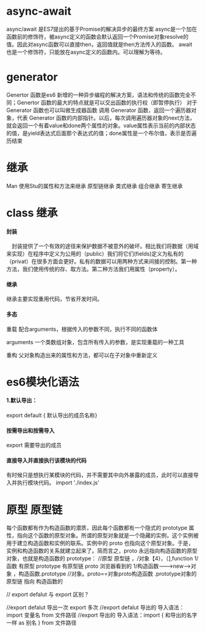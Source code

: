 # async-await
async/await 是ES7提出的基于Promise的解决异步的最终方案
async是一个加在函数前的修饰符，被async定义的函数会默认返回一个Promise对象resolve的值。因此对async函数可以直接then，返回值就是then方法传入的函数。
await 也是一个修饰符，只能放在async定义的函数内。可以理解为等待。


# generator
Genertor 函数是es6 新增的一种异步编程的解决方案，语法和传统的函数完全不同；Genertor 函数的最大的特点就是可以交出函数的执行权（即暂停执行）
对于Generator 函数也可以叫做生成器函数
调用 Generator 函数，返回一个遍历器对象，代表 Generator 函数的内部指针。以后，每次调用遍历器对象的next方法，就会返回一个有着value和done两个属性的对象。value属性表示当前的内部状态的值，是yield表达式后面那个表达式的值；done属性是一个布尔值，表示是否遍历结束

# 继承
 Man 使用Stu的属性和方法来继承
 原型链继承 类式继承 组合继承 寄生继承

 # class 继承 

 #### 封装
 　封装提供了一个有效的途径来保护数据不被意外的破坏。相比我们将数据（用域来实现）在程序中定义为公用的（public）我们将它们(fields)定义为私有的（privat）在很多方面会更好。私有的数据可以用两种方式来间接的控制。第一种方法，我们使用传统的存、取方法。第二种方法我们用属性（property）。
 #### 继承
 继承主要实现重用代码，节省开发时间。
 #### 多态
 重载
 配合arguments，根据传入的参数不同，执行不同的函数体

 arguments
 一个类数组对象，包含所有传入的参数，是实现重载的一种工具

 重构
 父对象构造出来的属性和方法，都可以在子对象中重新定义

 # es6模块化语法
 ####  1.默认导出：
 export default { 默认导出的成员名称}
#### 按需导出和按需导入
export 需要导出的成员
#### 直接导入并直接执行该模块的代码
有时候只是想执行某模块的代码，并不需要其中向外暴露的成员，此时可以直接导入并执行模块代码。
import  './index.js'

# 原型 原型链
每个函数都有作为构造函数的潜质，因此每个函数都有一个隐式的 prototype 属性，指向这个函数的原型对象。所谓的原型对象就是一个隐藏的实例，这个实例被用于建立构造函数和实例的联系。实例中的 proto 也指向这个原型对象。于是，实例和构造函数的关系就建立起来了。简而言之，proto 永远指向构造函数的原型对象，也就是构造函数的 prototype：
//原型 原型链
，/对象【4}，〔],function
1/函数 有原型
prototype
有原型链
proto
浏览器看到的
1/构造函数--->new-->对象
，构造函数.prototype
//对象。proto==对象proto构造函数
.prototype对象的原型链 指向 构造函数的
<!-- 继承的方式 原型继承 组合继承 类式继承 寄生继承 -->
// export defalut  与 export 区别？

//export defalut 导出一次      export 多次
//export defalut 导出的     导入语法：import 变量名 from 文件路径
//export        导出的      导入语法：import { 和导出的名字一样 as 别名 } from 文件路径